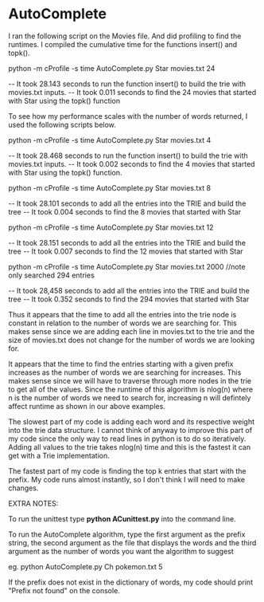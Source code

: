 # AutoComplete

I ran the following script on the Movies file. And did profiling to find the runtimes. I compiled the cumulative time for the functions insert() and topk(). 

python -m cProfile -s time AutoComplete.py Star movies.txt 24

-- It took 28.143 seconds to run the function insert() to build the trie with movies.txt inputs. 
-- It took 0.011 seconds to find the 24 movies that started with Star using the topk() function

To see how my performance scales with the number of words returned, I used the following scripts below. 

python -m cProfile -s time AutoComplete.py Star movies.txt 4

-- It took 28.468 seconds to run the function insert() to build the trie with movies.txt inputs. 
-- It took 0.002 seconds to find the 4 movies that started with Star using the topk() function. 

python -m cProfile -s time AutoComplete.py Star movies.txt 8

-- It took 28.101 seconds to add all the entries into the TRIE and build the tree
-- It took 0.004 seconds to find the 8 movies that started with Star

python -m cProfile -s time AutoComplete.py Star movies.txt 12

-- It took 28.151 seconds to add all the entries into the TRIE and build the tree
-- It took 0.007 seconds to find the 12 movies that started with Star

python -m cProfile -s time AutoComplete.py Star movies.txt 2000 //note only searched 294 entries 

-- It took 28,458 seconds to add all the entries into the TRIE and build the tree
-- It took 0.352 seconds to find the 294 movies that started with Star

Thus it appears that the time to add all the entries into the trie node is constant in relation to the number of words we are searching for. This makes sense since we are adding each line in movies.txt to the trie and the size of movies.txt does not change for the number of words we are looking for. 

It appears that the time to find the entries starting with a given prefix increases as the number of words we are searching for increases. This makes sense since we will have to traverse through more nodes in the trie to get all of the values. Since the runtime of this algorithm is nlog(n) where n is the number of words we need to search for, increasing n will defintely affect runtime as shown in our above examples. 

The slowest part of my code is adding each word and its respective weight into the trie data structure. I cannot think of anyway to improve this part of my code since the only way to read lines in python is to do so iteratively. Adding all values to the trie takes nlog(n) time and this is the fastest it can get with a Trie implementation. 

The fastest part of my code is finding the top k entries that start with the prefix. My code runs almost instantly, so I don't think I will need to make changes.

EXTRA NOTES:

To run the unittest type **python ACunittest.py** into the command line. 

To run the AutoComplete algorithm, type the first argument as the prefix string, the second argument as the file that displays the words and the third argument as the number of words you want the algorithm to suggest

eg. python AutoComplete.py Ch pokemon.txt 5

If the prefix does not exist in the dictionary of words, my code should print "Prefix not found" on the console. 






